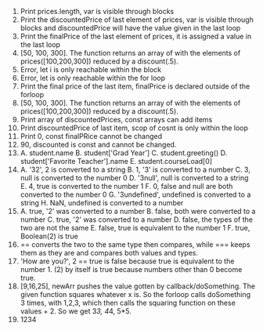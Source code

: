 1. Print prices.length, var is visible through blocks
2. Print the discountedPrice of last element of prices, var is visible through blocks and discountedPrice will have the value given in the last loop
3. Print the finalPrice of the last element of prices, it is assigned a value in the last loop
4. [50, 100, 300]. The function returns an array of with the elements of prices([100,200,300]) reduced by a discount(.5). 
5. Error, let i is only reachable within the block
6. Error, let is only reachable within the for loop
7. Print the final price of the last item, finalPrice is declared outside of the forloop
8. [50, 100, 300]. The function returns an array of with the elements of prices([100,200,300]) reduced by a discount(.5). 
9. Print array of discountedPrices, const arrays can add items
10. Print discountedPrice of last item, scop of cosnt is only within the loop
11. Print 0, const finalPRice cannot be changed
12. 90, discounted is const and cannot be changed.
13. A. student.name
    B. student['Grad Year']
    C. student.greeting()
    D. student['Favorite Teacher'].name
    E. student.courseLoad[0]
14. A. '32', 2 is converted to a string
    B. 1, '3' is converted to a number
    C. 3, null is converted to the number 0
    D. '3null', null is converted to a string
    E. 4, true is converted to the number 1
    F. 0, false and null are both converted to the number 0
    G. '3undefined', undefined is converted to a string
    H. NaN, undefined is converted to a number
15. A. true, '2' was converted to a number
    B. false, both were converted to a number
    C. true, '2' was converted to a number
    D. false, the types of the two are not the same
    E. false, true is equivalent to the number 1
    F. true, Boolean(2) is true
16. == converts the two to the same type then compares, while === keeps them as they are and compares both values and types.
17. 'How are you?', 2 == true is false because true is equivalent to the number 1. (2) by itself is true because numbers other than 0 become true. 
19. [9,16,25], newArr pushes the value gotten by callback/doSomething. The given function squares whatever x is. So the forloop calls doSomething 3 times, with 1,2,3, which then calls the squaring function on these values + 2. So we get 3*3, 4*4, 5*5.
21. 1234